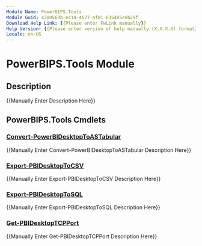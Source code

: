 ```yaml
---
Module Name: PowerBIPS.Tools
Module Guid: 4380560b-ec14-4627-af81-635405ceb29f
Download Help Link: {{Please enter FwLink manually}}
Help Version: {{Please enter version of help manually (X.X.X.X) format}}
Locale: en-US
---
```


# PowerBIPS.Tools Module
## Description
{{Manually Enter Description Here}}

## PowerBIPS.Tools Cmdlets
### [Convert-PowerBIDesktopToASTabular](Convert-PowerBIDesktopToASTabular.md)
{{Manually Enter Convert-PowerBIDesktopToASTabular Description Here}}

### [Export-PBIDesktopToCSV](Export-PBIDesktopToCSV.md)
{{Manually Enter Export-PBIDesktopToCSV Description Here}}

### [Export-PBIDesktopToSQL](Export-PBIDesktopToSQL.md)
{{Manually Enter Export-PBIDesktopToSQL Description Here}}

### [Get-PBIDesktopTCPPort](Get-PBIDesktopTCPPort.md)
{{Manually Enter Get-PBIDesktopTCPPort Description Here}}

